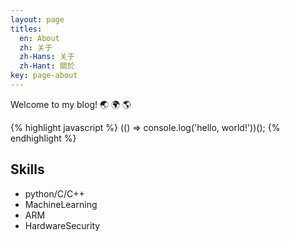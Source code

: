 ```yaml
---
layout: page
titles:
  en: About
  zh: 关于
  zh-Hans: 关于
  zh-Hant: 關於
key: page-about
---
```


Welcome to my blog! :earth_asia: :earth_africa: :earth_americas:

{% highlight javascript %}
(() => console.log('hello, world!'))();
{% endhighlight %}

## Skills

- python/C/C++
- MachineLearning
- ARM
- HardwareSecurity